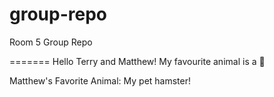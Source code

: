 # group-repo

Room 5 Group Repo



=======
Hello Terry and Matthew! My favourite animal is a 🐶

Matthew's Favorite Animal: My pet hamster!

